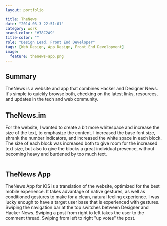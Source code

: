 ```yaml
---
layout: portfolio

title: TheNews
date: "2014-03-3 22:51:01"
category: work
brand-color: "#78C2A9"
title-color: ""
role: "Design Lead, Front End Developer"
tags: [Web Design, App Design, Front End Development]
image:
  feature: thenews-app.png
---
```


## Summary
TheNews is a website and app that combines Hacker and Designer News. It's simple to quickly browse both, checking on the latest links, resources, and updates in the tech and web community. 

## TheNews.im
For the website, I wanted to create a bit more whitespace and increase the size of the text, to emphasize the content. I increased the base font size, shrank the number indicators, and increased the white space in each block. The size of each block was increased both to give room for the increased text size, but also to give the blocks a great individual presence, without becoming heavy and burdened by too much text. 

<figure class="web">
<img src="{{ site.url }}{{ site.images_url }}thenews-home.png" alt="">
</figure>

## TheNews App
TheNews App for iOS is a translation of the website, optimized for the best mobile experience. It takes advantage of native gestures, as well as conditioned gestures to make for a clean, natural feeling experience. I was lucky enough to have a target user base that is experienced with gestures. Swiping the navigation bar at the top switches between Designer and Hacker News. Swiping a post from right to left takes the user to the comment thread. Swiping from left to right "up votes" the post.

<figure class="iphone">
<img src="{{ site.url }}{{ site.images_url }}thenews-app-comment.jpg" alt="">
</figure>


